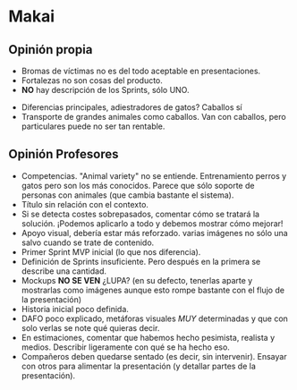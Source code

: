 # Makai

## Opinión propia
* Bromas de víctimas no es del todo aceptable en presentaciones.
* Fortalezas no son cosas del producto.
* **NO** hay descripción de los Sprints, sólo UNO.
+ Diferencias principales, adiestradores de gatos? Caballos sí
+ Transporte de grandes animales como caballos. Van con caballos, pero particulares puede no ser tan rentable.

## Opinión Profesores
* Competencias. "Animal variety" no se entiende. Entrenamiento perros y gatos pero son los más conocidos. Parece que sólo soporte de personas con animales (que cambia bastante el sistema).
* Título sin relación con el contexto.
* Si se detecta costes sobrepasados, comentar cómo se tratará la solución. ¡Podemos aplicarlo a todo y debemos mostrar cómo mejorar! 
* Apoyo visual, debería estar más reforzado. varias imágenes no sólo una salvo cuando se trate de contenido.
* Primer Sprint MVP inicial (lo que nos diferencia).
* Definición de Sprints insuficiente. Pero después en la primera se describe una cantidad.
* Mockups **NO SE VEN** ¿LUPA? (en su defecto, tenerlas aparte y mostrarlas como imágenes aunque esto rompe bastante con el flujo de la presentación)
* Historia inicial poco definida.
* DAFO poco explicado, metáforas visuales *MUY* determinadas y que con solo verlas se note qué quieras decir.
* En estimaciones, comentar que habemos hecho pesimista, realista y medios. Describir ligeramente con qué se ha hecho eso.
* Compañeros deben quedarse sentado (es decir, sin intervenir). Ensayar con otros para alimentar la presentación (y detallar partes de la presentación).
